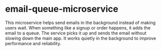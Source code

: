 # email-queue-microservice
This microservice helps send emails in the background instead of making users wait. When something like a signup or order happens, it adds the email to a queue. The service picks it up and sends the email without slowing down the main app. It works quietly in the background to improve performance and reliability.
